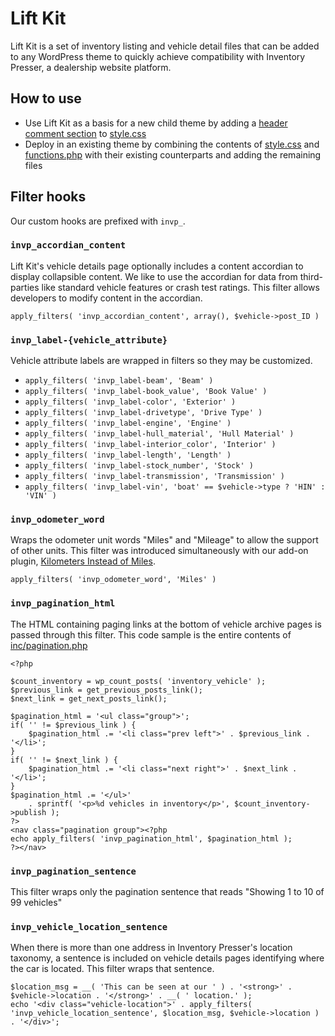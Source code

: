 # Lift Kit
Lift Kit is a set of inventory listing and vehicle detail files that can be added to any WordPress theme to quickly achieve compatibility with Inventory Presser, a dealership website platform.

## How to use

- Use Lift Kit as a basis for a new child theme by adding a [header comment section](https://developer.wordpress.org/themes/basics/main-stylesheet-style-css/#example) to [style.css](style.css)
- Deploy in an existing theme by combining the contents of [style.css](style.css) and [functions.php](functions.php) with their existing counterparts and adding the remaining files


## Filter hooks

Our custom hooks are prefixed with `invp_`.

### `invp_accordian_content`
Lift Kit's vehicle details page optionally includes a content accordian to display collapsible content. We like to use the accordian for data from third-parties like standard vehicle features or crash test ratings. This filter allows developers to modify content in the accordian.

`apply_filters( 'invp_accordian_content', array(), $vehicle->post_ID )`

### `invp_label-{vehicle_attribute}`
Vehicle attribute labels are wrapped in filters so they may be customized.

 - `apply_filters( 'invp_label-beam', 'Beam' )`
 - `apply_filters( 'invp_label-book_value', 'Book Value' )`
 - `apply_filters( 'invp_label-color', 'Exterior' )`
 - `apply_filters( 'invp_label-drivetype', 'Drive Type' )`
 - `apply_filters( 'invp_label-engine', 'Engine' )`
 - `apply_filters( 'invp_label-hull_material', 'Hull Material' )`
 - `apply_filters( 'invp_label-interior_color', 'Interior' )`
 - `apply_filters( 'invp_label-length', 'Length' )`
 - `apply_filters( 'invp_label-stock_number', 'Stock' )`
 - `apply_filters( 'invp_label-transmission', 'Transmission' )`
 - `apply_filters( 'invp_label-vin', 'boat' == $vehicle->type ? 'HIN' : 'VIN' )`


### `invp_odometer_word`
Wraps the odometer unit words "Miles" and "Mileage" to allow the support of other units. This filter was introduced simultaneously with our add-on plugin, [Kilometers Instead of Miles](https://inventorypresser.com/products/plugins/kilometers-instead-of-miles/).

`apply_filters( 'invp_odometer_word', 'Miles' )`

### `invp_pagination_html`
The HTML containing paging links at the bottom of vehicle archive pages is passed through this filter. This code sample is the entire contents of [inc/pagination.php](inc/pagination.php)


	<?php

	$count_inventory = wp_count_posts( 'inventory_vehicle' );
	$previous_link = get_previous_posts_link();
	$next_link = get_next_posts_link();

	$pagination_html = '<ul class="group">';
	if( '' != $previous_link ) {
		$pagination_html .= '<li class="prev left">' . $previous_link . '</li>';
	}
	if( '' != $next_link ) {
		$pagination_html .= '<li class="next right">' . $next_link . '</li>';
	}
	$pagination_html .= '</ul>'
		. sprintf( '<p>%d vehicles in inventory</p>', $count_inventory->publish );
	?>
	<nav class="pagination group"><?php
	echo apply_filters( 'invp_pagination_html', $pagination_html );
	?></nav>

### `invp_pagination_sentence`
This filter wraps only the pagination sentence that reads "Showing 1 to 10 of 99 vehicles"

### `invp_vehicle_location_sentence`
When there is more than one address in Inventory Presser's location taxonomy, a sentence is included on vehicle details pages identifying where the car is located. This filter wraps that sentence.

	$location_msg = __( 'This can be seen at our ' ) . '<strong>' . $vehicle->location . '</strong>' . __( ' location.' );
	echo '<div class="vehicle-location">' . apply_filters( 'invp_vehicle_location_sentence', $location_msg, $vehicle->location ) . '</div>';